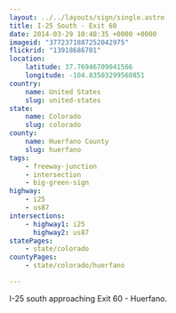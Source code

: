 ```yaml
---
layout: ../../layouts/sign/single.astro
title: I-25 South - Exit 60
date: 2014-03-29 10:40:35 +0000 +0000
imageid: "3772371887252042975"
flickrid: "13918686701"
location:
    latitude: 37.76946709041566
    longitude: -104.83503299560851
country:
    name: United States
    slug: united-states
state:
    name: Colorado
    slug: colorado
county:
    name: Huerfano County
    slug: huerfano
tags:
    - freeway-junction
    - intersection
    - big-green-sign
highway:
    - i25
    - us87
intersections:
    - highway1: i25
      highway2: us87
statePages:
    - state/colorado
countyPages:
    - state/colorado/huerfano

---
```

I-25 south approaching Exit 60 - Huerfano.